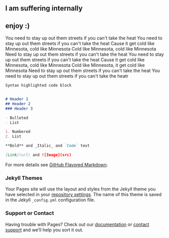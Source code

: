 ## I am suffering internally
## enjoy :)

You need to stay up out them streets if you can't take the heat
You need to stay up out them streets if you can't take the heat
Cause it get cold like Minnesota, cold like Minnesota
Cold like Minnesota, cold like Minnesota
Need to stay up out them streets if you can't take the heat
You need to stay up out them streets if you can't take the heat
Cause it get cold like Minnesota, cold like Minnesota
Cold like Minnesota, it get cold like Minnesota
Need to stay up out them streets if you can't take the heat
You need to stay up out them streets if you can't take the heatr

```markdown
Syntax highlighted code block


# Header 1
## Header 2
### Header 3

- Bulleted
- List

1. Numbered
2. List

**Bold** and _Italic_ and `Code` text

[Link](url) and ![Image](src)
```

For more details see [GitHub Flavored Markdown](https://guides.github.com/features/mastering-markdown/).

### Jekyll Themes

Your Pages site will use the layout and styles from the Jekyll theme you have selected in your [repository settings](https://github.com/kimwa0/kimwa0.github.io/settings). The name of this theme is saved in the Jekyll `_config.yml` configuration file.

### Support or Contact

Having trouble with Pages? Check out our [documentation](https://help.github.com/categories/github-pages-basics/) or [contact support](https://github.com/contact) and we’ll help you sort it out.
